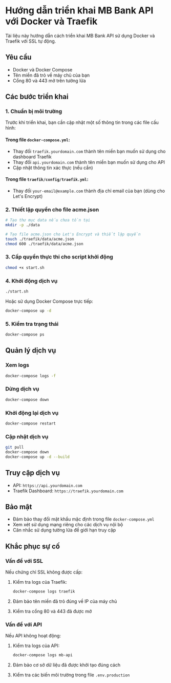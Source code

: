 # Hướng dẫn triển khai MB Bank API với Docker và Traefik

Tài liệu này hướng dẫn cách triển khai MB Bank API sử dụng Docker và Traefik với SSL tự động.

## Yêu cầu

- Docker và Docker Compose
- Tên miền đã trỏ về máy chủ của bạn
- Cổng 80 và 443 mở trên tường lửa

## Các bước triển khai

### 1. Chuẩn bị môi trường

Trước khi triển khai, bạn cần cập nhật một số thông tin trong các file cấu hình:

#### Trong file `docker-compose.yml`:

- Thay đổi `traefik.yourdomain.com` thành tên miền bạn muốn sử dụng cho dashboard Traefik
- Thay đổi `api.yourdomain.com` thành tên miền bạn muốn sử dụng cho API
- Cập nhật thông tin xác thực (nếu cần)

#### Trong file `traefik/config/traefik.yml`:

- Thay đổi `your-email@example.com` thành địa chỉ email của bạn (dùng cho Let's Encrypt)

### 2. Thiết lập quyền cho file acme.json

```bash
# Tạo thư mục data nếu chưa tồn tại
mkdir -p ./data

# Tạo file acme.json cho Let's Encrypt và thiết lập quyền
touch ./traefik/data/acme.json
chmod 600 ./traefik/data/acme.json
```

### 3. Cấp quyền thực thi cho script khởi động

```bash
chmod +x start.sh
```

### 4. Khởi động dịch vụ

```bash
./start.sh
```

Hoặc sử dụng Docker Compose trực tiếp:

```bash
docker-compose up -d
```

### 5. Kiểm tra trạng thái

```bash
docker-compose ps
```

## Quản lý dịch vụ

### Xem logs

```bash
docker-compose logs -f
```

### Dừng dịch vụ

```bash
docker-compose down
```

### Khởi động lại dịch vụ

```bash
docker-compose restart
```

### Cập nhật dịch vụ

```bash
git pull
docker-compose down
docker-compose up -d --build
```

## Truy cập dịch vụ

- API: `https://api.yourdomain.com`
- Traefik Dashboard: `https://traefik.yourdomain.com`

## Bảo mật

- Đảm bảo thay đổi mật khẩu mặc định trong file `docker-compose.yml`
- Xem xét sử dụng mạng riêng cho các dịch vụ nội bộ
- Cân nhắc sử dụng tường lửa để giới hạn truy cập

## Khắc phục sự cố

### Vấn đề với SSL

Nếu chứng chỉ SSL không được cấp:

1. Kiểm tra logs của Traefik:
   ```bash
   docker-compose logs traefik
   ```

2. Đảm bảo tên miền đã trỏ đúng về IP của máy chủ
3. Kiểm tra cổng 80 và 443 đã được mở

### Vấn đề với API

Nếu API không hoạt động:

1. Kiểm tra logs của API:
   ```bash
   docker-compose logs mb-api
   ```

2. Đảm bảo cơ sở dữ liệu đã được khởi tạo đúng cách
3. Kiểm tra các biến môi trường trong file `.env.production`